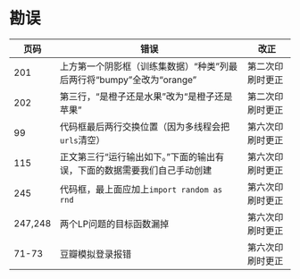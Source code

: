 # 勘误

| 页码      | 错误                                          | 改正       |
|---------|---------------------------------------------|----------|
| 201     | 上方第一个阴影框（训练集数据）“种类”列最后两行将“bumpy”全改为“orange” | 第二次印刷时更正 |
| 202     | 第三行，“是橙子还是水果”改为“是橙子还是苹果”                    | 第二次印刷时更正 |
| 99      | 代码框最后两行交换位置（因为多线程会把`urls`清空）                | 第六次印刷时更正 |
| 115     | 正文第三行“运行输出如下。”下面的输出有误，下面的数据需要我们自己手动创建       | 第六次印刷时更正 |
| 245     | 代码框，最上面应加上`import random as rnd`            | 第六次印刷时更正 |
| 247,248 | 两个LP问题的目标函数漏掉                               | 第六次印刷时更正 |
| 71-73   | 豆瓣模拟登录报错                                    | 第六次印刷时更正 |
